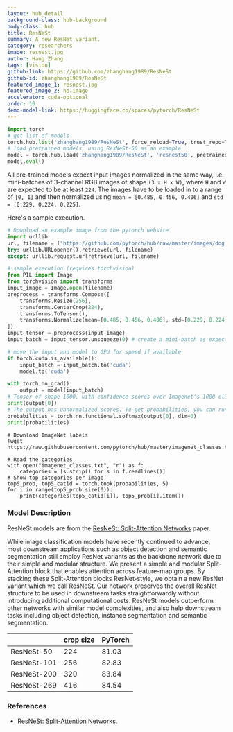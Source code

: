 ```yaml
---
layout: hub_detail
background-class: hub-background
body-class: hub
title: ResNeSt
summary: A new ResNet variant.
category: researchers
image: resnest.jpg
author: Hang Zhang
tags: [vision]
github-link: https://github.com/zhanghang1989/ResNeSt
github-id: zhanghang1989/ResNeSt
featured_image_1: resnest.jpg
featured_image_2: no-image
accelerator: cuda-optional
order: 10
demo-model-link: https://huggingface.co/spaces/pytorch/ResNeSt
---
```


```python
import torch
# get list of models
torch.hub.list('zhanghang1989/ResNeSt', force_reload=True, trust_repo=True)
# load pretrained models, using ResNeSt-50 as an example
model = torch.hub.load('zhanghang1989/ResNeSt', 'resnest50', pretrained=True, trust_repo=True)
model.eval()
```

All pre-trained models expect input images normalized in the same way,
i.e. mini-batches of 3-channel RGB images of shape `(3 x H x W)`, where `H` and `W` are expected to be at least `224`.
The images have to be loaded in to a range of `[0, 1]` and then normalized using `mean = [0.485, 0.456, 0.406]`
and `std = [0.229, 0.224, 0.225]`.

Here's a sample execution.

```python
# Download an example image from the pytorch website
import urllib
url, filename = ("https://github.com/pytorch/hub/raw/master/images/dog.jpg", "dog.jpg")
try: urllib.URLopener().retrieve(url, filename)
except: urllib.request.urlretrieve(url, filename)
```

```python
# sample execution (requires torchvision)
from PIL import Image
from torchvision import transforms
input_image = Image.open(filename)
preprocess = transforms.Compose([
    transforms.Resize(256),
    transforms.CenterCrop(224),
    transforms.ToTensor(),
    transforms.Normalize(mean=[0.485, 0.456, 0.406], std=[0.229, 0.224, 0.225]),
])
input_tensor = preprocess(input_image)
input_batch = input_tensor.unsqueeze(0) # create a mini-batch as expected by the model

# move the input and model to GPU for speed if available
if torch.cuda.is_available():
    input_batch = input_batch.to('cuda')
    model.to('cuda')

with torch.no_grad():
    output = model(input_batch)
# Tensor of shape 1000, with confidence scores over Imagenet's 1000 classes
print(output[0])
# The output has unnormalized scores. To get probabilities, you can run a softmax on it.
probabilities = torch.nn.functional.softmax(output[0], dim=0)
print(probabilities)
```

```
# Download ImageNet labels
!wget https://raw.githubusercontent.com/pytorch/hub/master/imagenet_classes.txt
```

```
# Read the categories
with open("imagenet_classes.txt", "r") as f:
    categories = [s.strip() for s in f.readlines()]
# Show top categories per image
top5_prob, top5_catid = torch.topk(probabilities, 5)
for i in range(top5_prob.size(0)):
    print(categories[top5_catid[i]], top5_prob[i].item())
```

### Model Description

ResNeSt models are from the [ResNeSt: Split-Attention Networks](https://arxiv.org/pdf/2004.08955.pdf) paper.

While image classification models have recently continued to advance, most downstream applications such as object detection and semantic segmentation still employ ResNet variants as the backbone network due to their simple and modular structure. We present a simple and modular Split-Attention block that enables attention across feature-map groups. By stacking these Split-Attention blocks ResNet-style, we obtain a new ResNet variant which we call ResNeSt. Our network preserves the overall ResNet structure to be used in downstream tasks straightforwardly without introducing additional computational costs. ResNeSt models outperform other networks with similar model complexities, and also help downstream tasks including object detection, instance segmentation and semantic segmentation.

|             | crop size | PyTorch |
|-------------|-----------|---------|
| ResNeSt-50  | 224       | 81.03   |
| ResNeSt-101 | 256       | 82.83   |
| ResNeSt-200 | 320       | 83.84   |
| ResNeSt-269 | 416       | 84.54   |

### References

 - [ResNeSt: Split-Attention Networks](https://arxiv.org/abs/2004.08955).

